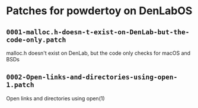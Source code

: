 # Patches for powdertoy on DenLabOS

## `0001-malloc.h-doesn-t-exist-on-DenLab-but-the-code-only.patch`

malloc.h doesn't exist on DenLab, but the code only checks for macOS and BSDs


## `0002-Open-links-and-directories-using-open-1.patch`

Open links and directories using open(1)



